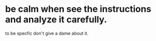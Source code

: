 # be calm when see the instructions and analyze it carefully.
to be specfic don't give a dame about it.
